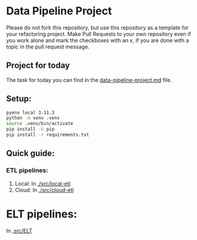# Data Pipeline Project

Please do not fork this repository, but use this repository as a template for your refactoring project. Make Pull Requests to your own repository even if you work alone and mark the checkboxes with an x, if you are done with a topic in the pull request message.

## Project for today
The task for today you can find in the [data-pipeline-project.md](data-pipeline-project.md) file.

## Setup:
```bash
pyenv local 3.11.3
python -m venv .venv
source .venv/bin/activate
pip install -U pip
pip install -r requirements.txt
```

## Quick guide:

### ETL pipelines:
1.  Local: In [./src/local-etl](./src/local-etl)
2.  Cloud: In [./src/cloud-etl](./src/cloud-etl)

# ELT pipelines:
In [.src/ELT](./src/ELT)
